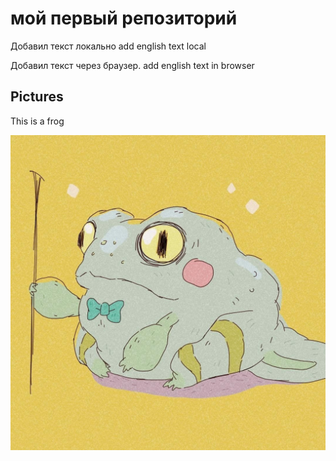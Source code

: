 # мой первый репозиторий

Добавил текст локально
add english text local

Добавил текст через браузер. add english text in browser
  
## Pictures
This is a frog

![Это лягуха](frog.jpg)